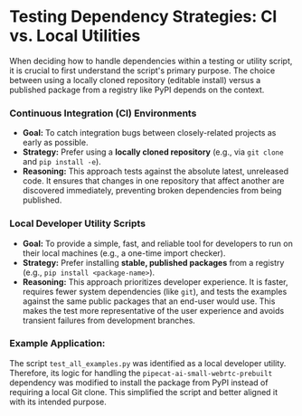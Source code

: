 # Testing Dependency Strategies: CI vs. Local Utilities

When deciding how to handle dependencies within a testing or utility script, it is crucial to first understand the script's primary purpose. The choice between using a locally cloned repository (editable install) versus a published package from a registry like PyPI depends on the context.

### Continuous Integration (CI) Environments

*   **Goal:** To catch integration bugs between closely-related projects as early as possible.
*   **Strategy:** Prefer using a **locally cloned repository** (e.g., via `git clone` and `pip install -e`).
*   **Reasoning:** This approach tests against the absolute latest, unreleased code. It ensures that changes in one repository that affect another are discovered immediately, preventing broken dependencies from being published.

### Local Developer Utility Scripts

*   **Goal:** To provide a simple, fast, and reliable tool for developers to run on their local machines (e.g., a one-time import checker).
*   **Strategy:** Prefer installing **stable, published packages** from a registry (e.g., `pip install <package-name>`).
*   **Reasoning:** This approach prioritizes developer experience. It is faster, requires fewer system dependencies (like `git`), and tests the examples against the same public packages that an end-user would use. This makes the test more representative of the user experience and avoids transient failures from development branches.

### Example Application:

The script `test_all_examples.py` was identified as a local developer utility. Therefore, its logic for handling the `pipecat-ai-small-webrtc-prebuilt` dependency was modified to install the package from PyPI instead of requiring a local Git clone. This simplified the script and better aligned it with its intended purpose.
